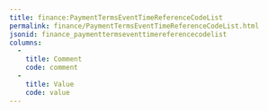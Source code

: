 ```yaml
---
title: finance:PaymentTermsEventTimeReferenceCodeList
permalink: finance/PaymentTermsEventTimeReferenceCodeList.html
jsonid: finance_paymenttermseventtimereferencecodelist
columns:
  - 
    title: Comment
    code: comment
  - 
    title: Value
    code: value
---
```

